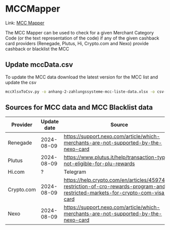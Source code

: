 # MCCMapper

Link: [MCC Mapper](https://toroid42.github.io/MCCMapper/)

The MCC Mapper can be used to check for a given Merchant Category Code (or the text representation of the code) if any
of the given cashback card providers (Renegade, Plutus, Hi, Crypto.com and Nexo) provide cashback or blacklist the MCC

## Update mccData.csv

To update the MCC data download the latest version for the MCC list and update the csv

```bash
mccXlsxToCsv.py -o anhang-2-zahlungssysteme-mcc-liste-data.xlsx -o csv-data/availableMccData.csv
```

## Sources for MCC data and MCC Blacklist data

| Provider   | Update date        | Source                                                                                                                         |
|------------|--------------------|--------------------------------------------------------------------------------------------------------------------------------|
| Renegade   | 2024-08-09         | https://support.nexo.com/article/which-merchants-are-not-supported-by-the-nexo-card                                            |
| Plutus     | 2024-08-09         | https://www.plutus.it/help/transaction-types-not-eligible-for-plu-rewards                                                      |
| Hi.com     | ?                  | Telegram                                                                                                                       |
| Crypto.com | 2024-08-09         | https://help.crypto.com/en/articles/4597450-restriction-of-cro-rewards-program-and-restricted-markets-for-crypto-com-visa-card |
| Nexo       | 2024-08-09         | https://support.nexo.com/article/which-merchants-are-not-supported-by-the-nexo-card                                            |
